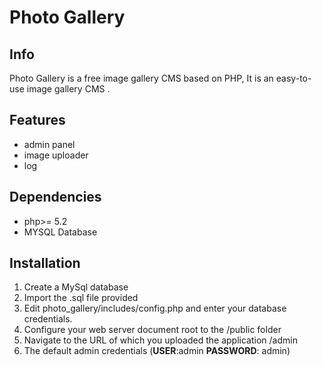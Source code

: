 # Photo Gallery
## Info
Photo Gallery is a free image gallery CMS based on PHP, It is an easy-to-use image gallery CMS .
## Features
* admin panel
* image uploader
* log 
## Dependencies
* php>= 5.2
* MYSQL Database
## Installation 
1. Create a MySql database 
2. Import the .sql file provided 
3. Edit photo_gallery/includes/config.php and enter your database credentials.
4. Configure your web server document root to the /public folder
5. Navigate to the URL of which you uploaded the application /admin
6. The default admin credentials (**USER**:admin **PASSWORD**: admin) 


